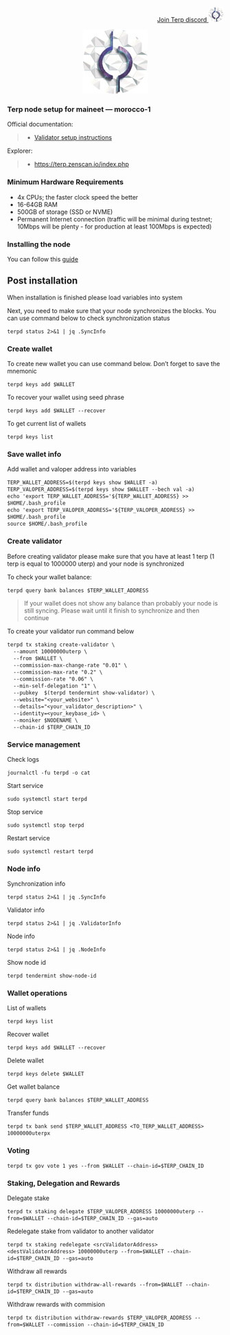 <p style="font-size:14px" align="right">
<a href="https://discord.gg/bGb6QSdgUS" target="_blank">Join Terp discord <img src="https://github.com/Vitek7373/testnet_manual/blob/main/Terp-mainnet/terplogo.png" width="35"/></a>


<p align="center">
  <img height="150" height="auto" src="https://github.com/Vitek7373/testnet_manual/blob/main/Terp-mainnet/terplogo.png">
</p>

### Terp node setup for maineet — morocco-1

Official documentation:
>- [Validator setup instructions](https://github.com/terpnetwork/mainnet/tree/main/morocco-1)

Explorer:
>-  https://terp.zenscan.io/index.php


### Minimum Hardware Requirements
 - 4x CPUs; the faster clock speed the better
 - 16-64GB RAM
 - 500GB of storage (SSD or NVME)
 - Permanent Internet connection (traffic will be minimal during testnet; 10Mbps will be plenty - for production at least 100Mbps is expected)


### Installing the node 
You can follow this [guide](https://github.com/Vitek7373/testnet_manual/blob/main/Terp-mainnet/installing.md)

## Post installation

When installation is finished please load variables into system

Next, you need to make sure that your node synchronizes the blocks. You can use command below to check synchronization status
```
terpd status 2>&1 | jq .SyncInfo
```

### Create wallet
To create new wallet you can use command below. Don’t forget to save the mnemonic
```
terpd keys add $WALLET
```

To recover your wallet using seed phrase
```
terpd keys add $WALLET --recover
```

To get current list of wallets
```
terpd keys list
```

### Save wallet info
Add wallet and valoper address into variables 
```
TERP_WALLET_ADDRESS=$(terpd keys show $WALLET -a)
TERP_VALOPER_ADDRESS=$(terpd keys show $WALLET --bech val -a)
echo 'export TERP_WALLET_ADDRESS='${TERP_WALLET_ADDRESS} >> $HOME/.bash_profile
echo 'export TERP_VALOPER_ADDRESS='${TERP_VALOPER_ADDRESS} >> $HOME/.bash_profile
source $HOME/.bash_profile
```


### Create validator
Before creating validator please make sure that you have at least 1 terp (1 terp is equal to 1000000 uterp) and your node is synchronized

To check your wallet balance:
```
terpd query bank balances $TERP_WALLET_ADDRESS
```
> If your wallet does not show any balance than probably your node is still syncing. Please wait until it finish to synchronize and then continue 

To create your validator run command below
```
terpd tx staking create-validator \
  --amount 10000000uterp \
  --from $WALLET \
  --commission-max-change-rate "0.01" \
  --commission-max-rate "0.2" \
  --commission-rate "0.06" \
  --min-self-delegation "1" \
  --pubkey  $(terpd tendermint show-validator) \
  --website="<your_website>" \
  --details="<your_validator_description>" \
  --identity=<your_keybase_id> \
  --moniker $NODENAME \
  --chain-id $TERP_CHAIN_ID
```

### Service management
Check logs
```
journalctl -fu terpd -o cat
```

Start service
```
sudo systemctl start terpd
```

Stop service
```
sudo systemctl stop terpd
```

Restart service
```
sudo systemctl restart terpd
```

### Node info
Synchronization info
```
terpd status 2>&1 | jq .SyncInfo
```

Validator info
```
terpd status 2>&1 | jq .ValidatorInfo
```

Node info
```
terpd status 2>&1 | jq .NodeInfo
```

Show node id
```
terpd tendermint show-node-id
```

### Wallet operations
List of wallets
```
terpd keys list
```

Recover wallet
```
terpd keys add $WALLET --recover
```

Delete wallet
```
terpd keys delete $WALLET
```

Get wallet balance
```
terpd query bank balances $TERP_WALLET_ADDRESS
```

Transfer funds
```
terpd tx bank send $TERP_WALLET_ADDRESS <TO_TERP_WALLET_ADDRESS> 10000000uterpx
```

### Voting
```
terpd tx gov vote 1 yes --from $WALLET --chain-id=$TERP_CHAIN_ID
```

### Staking, Delegation and Rewards
Delegate stake
```
terpd tx staking delegate $TERP_VALOPER_ADDRESS 10000000uterp --from=$WALLET --chain-id=$TERP_CHAIN_ID --gas=auto
```

Redelegate stake from validator to another validator
```
terpd tx staking redelegate <srcValidatorAddress> <destValidatorAddress> 10000000uterp --from=$WALLET --chain-id=$TERP_CHAIN_ID --gas=auto
```

Withdraw all rewards
```
terpd tx distribution withdraw-all-rewards --from=$WALLET --chain-id=$TERP_CHAIN_ID --gas=auto
```

Withdraw rewards with commision
```
terpd tx distribution withdraw-rewards $TERP_VALOPER_ADDRESS --from=$WALLET --commission --chain-id=$TERP_CHAIN_ID
```

